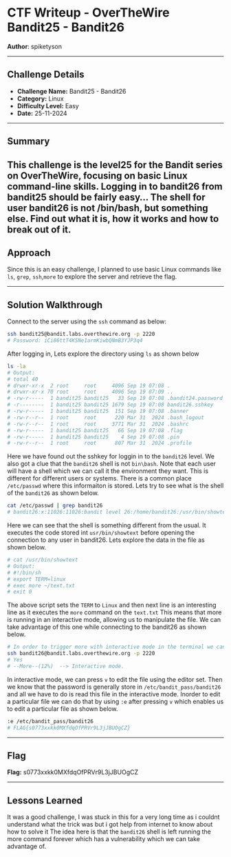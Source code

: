 # CTF Writeup - **OverTheWire Bandit25 - Bandit26**

**Author**: spiketyson  

---

## Challenge Details

- **Challenge Name:** Bandit25 - Bandit26
- **Category:** Linux
- **Difficulty Level:** Easy
- **Date:** 25-11-2024

---

## Summary

This challenge is the level25 for the Bandit series on OverTheWire, focusing on basic Linux command-line skills. Logging in to bandit26 from bandit25 should be fairly easy… The shell for user bandit26 is not /bin/bash, but something else. Find out what it is, how it works and how to break out of it.
---

## Approach

Since this is an easy challenge, I planned to use basic Linux commands like `ls`, `grep`, `ssh`,`more` to explore the server and retrieve the flag.

---

## Solution Walkthrough

Connect to the server using the `ssh` command as below:

```bash
ssh bandit25@bandit.labs.overthewire.org -p 2220
# Password: iCi86ttT4KSNe1armKiwbQNmB3YJP3q4
```

After logging in, Lets explore the directory using `ls` as shown below
```bash
ls -la
# Output:
# total 40
# drwxr-xr-x  2 root     root     4096 Sep 19 07:08 .
# drwxr-xr-x 70 root     root     4096 Sep 19 07:09 ..
# -rw-r-----  1 bandit25 bandit25   33 Sep 19 07:08 .bandit24.password
# -r--------  1 bandit25 bandit25 1679 Sep 19 07:08 bandit26.sshkey
# -rw-r-----  1 bandit25 bandit25  151 Sep 19 07:08 .banner
# -rw-r--r--  1 root     root      220 Mar 31  2024 .bash_logout
# -rw-r--r--  1 root     root     3771 Mar 31  2024 .bashrc
# -rw-r-----  1 bandit25 bandit25   66 Sep 19 07:08 .flag
# -rw-r-----  1 bandit25 bandit25    4 Sep 19 07:08 .pin
# -rw-r--r--  1 root     root      807 Mar 31  2024 .profile 

```

Here we have found out the sshkey for loggin in to the `bandit26` level. We also got a clue that the `bandit26` shell is not `bin\bash`. Note that each user will have a shell which we can call it the environment they want. This is different for different users or systems. There is a common place `/etc/passwd` where this informaiton is stored. Lets try to see what is the shell of the `bandit26` as shown below.

```bash
cat /etc/passwd | grep bandit26
# bandit26:x:11026:11026:bandit level 26:/home/bandit26:/usr/bin/showtext
```

Here we can see that the shell is something different from the usual. It executes the code stored int `usr/bin/showtext` before opening the connection to any user in bandit26. Lets explore the data in the file as shown below.

```bash
# cat /usr/bin/showtext
# Output:
# #!/bin/sh
# export TERM=linux
# exec more ~/text.txt
# exit 0
```
The above script sets the `TERM` to `Linux` and then next line is an interesting line as it executes the `more` command on the `text.txt` This means that more is running in an interactive mode, allowing us to manipulate the file. We can take advantage of this one while connecting to the bandit26 as shown below.

```bash
# In order to trigger more with interactive mode in the terminal we can reduce the size of the terminal as small as possible the execute the below from bandit25.
ssh bandit26@bandit.labs.overthewire.org -p 2220
# Yes
# --More--(12%)  --> Interactive mode.
```

In interactive mode, we can press `v` to edit the file using the editor set. Then we know that the password is generally store in `/etc/bandit_pass/bandit26` and all we have to do is read this file in the interactive mode. Inorder to edit a particular file we can do that by using `:e` after pressing `v` which enables us to edit a particular file as shown below.

```bash
:e /etc/bandit_pass/bandit26
# FLAG{s0773xxkk0MXfdqOfPRVr9L3jJBUOgCZ}
```

---

## Flag

**Flag:**  s0773xxkk0MXfdqOfPRVr9L3jJBUOgCZ

---

## Lessons Learned
It was a good challenge, I was stuck in this for a very long time as i couldnt understand what the trick was but i got help from internet to know about how to solve it  The idea here is that the `bandit26` shell is left running the more command forever which has a vulnerability which we can take advantage of. 